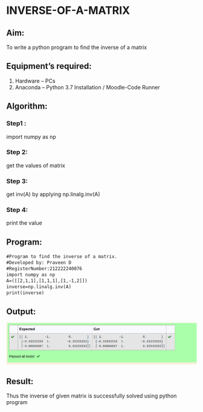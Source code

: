 # INVERSE-OF-A-MATRIX

## Aim:
To write a python program to find the inverse of a matrix

## Equipment’s required:
1. 	Hardware – PCs
2. 	Anaconda – Python 3.7 Installation / Moodle-Code Runner

## Algorithm:
### Step1 : 
import numpy as np

### Step 2: 
get the values of matrix

### Step 3: 
get inv(A) by applying np.linalg.inv(A)

### Step 4: 
print the value

## Program:
```
#Program to find the inverse of a matrix.
#Developed by: Praveen D 
#RegisterNumber:212222240076
import numpy as np
A=([[2,1,1],[1,1,1],[1,-1,2]])
inverse=np.linalg.inv(A)
print(inverse)
```
## Output:
![output](output6.png)
## Result:
Thus the inverse of given matrix is successfully solved using python program

